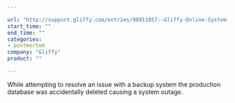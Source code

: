 ```yaml
---

url: "http://support.gliffy.com/entries/98911057--Gliffy-Online-System-Outage"
start_time: ""
end_time: ""
categories:
- postmortem
company: "Gliffy"
product: ""

---
```


While attempting to resolve an issue with a backup system the production database was accidentally deleted causing a system outage.
